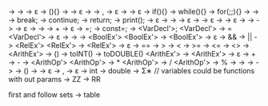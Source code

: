 <Prog> -> <FuncList>
<FuncList> -> <FuncDecl><FuncList> 
<FuncList> -> ε
<FuncDecl> -> <Decl>(<ListOfParams>){<StatementList>}
<ListOfParams> -> <NonEmptyListOfParams> 
<ListOfParams> -> ε
<NonEmptyListOfParams> -> <Decl><NonEmptyListOfParamsContinue>
<NonEmptyListOfParamsContinue> -> ,<NonEmptyListOfParams>
<NonEmptyListOfParamsContinue> -> ε
<StatementList> -> <Statement><StatementList> 
<StatementList> -> ε
<Statement> -> if(<BoolEx>){<StatementList>}
<Statement> -> while(<BoolEx>){<StatementList>}
<Statement> -> for(<forLoopFirstBit>;<forLoopMiddleBit>;<forLoopLastBit>){<StatementList>} 
<Statement> -> <assignment>
<Statement> -> <VarDecl>
<Statement> -> break;
<Statement> -> continue;
<Statement> -> return<returnTail>;
<Statement> -> print(<Text>);
<Statement> -> ε
<forLoopFirstBit> -> <VarDecl> 
<forLoopFirstBit> -> <assignment>
<forLoopFirstBit> -> ε
<forLoopMiddleBit> -> <BoolEx>
<forLoopMiddleBit> -> ε
<forLoopLastBit> -> <assignment> 
<forLoopLastBit> -> ε
<returnTail> -> <number>
<returnTail> -> <String>
<Text> -> <TextElement><TextTail>
<Text> -> ε
<TextElement> -> <String>
<TextElement> -> <number>
<TextTail> -> + <TextElement><TextTail>
<TextTail> -> ε
<assignment> -> <VName>=<Ex>;
<VarDecl> -> const<Decl>=<Ex>;
<VarDecl> -> <Decl><VarDecl'>;
<VarDecl'> -> =<Ex>
<VarDecl'> -> ε
<Decl> -> <Type><VName>
<Ex> -> <BoolEx>
<BoolEx> -> <RelEx><BoolEx'> 
<BoolEx'> -> <BoolOp><BoolEx>
<BoolEx'> -> ε
<BoolOp> -> &&
<BoolOp> -> || 
<RelEx> -> <ArithEx><RelEx'>
<RelEx'> -> <RelOp><ArithEx>
<RelEx'> -> ε
<RelOp> -> ==
<RelOp> -> >
<RelOp> -> <
<RelOp> -> >=
<RelOp> -> <=
<RelOp> -> <>
<ArithEx> -> <ArithVal><ArithEx'>
<ArithEx> -> (<ArithEx>)
<ArithEx> -> toINT(<ArithEx>)
<ArithEx> -> toDOUBLE(<ArithEx>)
<ArithEx'> -> <ArithOp><ArithEx>
<ArithEx'> -> ε
<ArithOp> -> +
<ArithOp> -> -
<ArithOp> -> <ArithOp'>
<ArithOp'> -> *
<ArithOp'> -> / 
<ArithOp'> -> %
<ArithVal> -> <String>
<ArithVal> -> <Number>
<String> -> <fnCall>
<String> -> <VName>
<fnCall> -> <VName>(<argList>)
<argList> -> <Ex><argListTail>
<argList> -> ε
<argListTail> -> ,<Ex><argListTail>
<argListTail> -> ε
<type> -> int
<type> -> double
<VName> -> Σ∗  // variables could be functions with out params
<Number> -> ZZ
<Number> -> RR

first and follow sets -> table